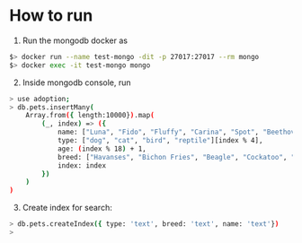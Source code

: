 # How to run

1. Run the mongodb docker as
```bash
$> docker run --name test-mongo -dit -p 27017:27017 --rm mongo
$> docker exec -it test-mongo mongo
```

2. Inside mongodb console, run
```bash
> use adoption;
> db.pets.insertMany(
    Array.from({ length:10000}).map(
        (_, index) => ({
            name: ["Luna", "Fido", "Fluffy", "Carina", "Spot", "Beethoven", "Baxter", "Dug", "Zero", "Santa's Little Helper", "Snoopy"][index % 9],
            type: ["dog", "cat", "bird", "reptile"][index % 4],
            age: (index % 18) + 1,
            breed: ["Havanses", "Bichon Fries", "Beagle", "Cockatoo", "African Gray", "Tabby", "Iguana"][index % 7], 
            index: index
        })
    )
)
```

3. Create index for search:
```bash
> db.pets.createIndex({ type: 'text', breed: 'text', name: 'text'})
> 
```